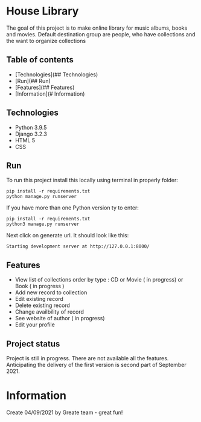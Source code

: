 # House Library 
The goal of this project is to make online library for music albums, books and movies.
Default destination group are people, who have collections and the want to organize collections

## Table of contents
* [Technologies](## Technologies)
* [Run](## Run)
* [Features](## Features)
* [Information](# Information)

## Technologies
* Python 3.9.5
* Django 3.2.3
* HTML 5
* CSS

## Run
To run this project install this locally using terminal in properly folder:
```
pip install -r requirements.txt 
python manage.py runserver
```
If you have more than one Python version ty to enter:
```
pip install -r requirements.txt
python3 manage.py runserver
```
Next click on generate url. It should look like this:
```
Starting development server at http://127.0.0.1:8000/
```

## Features
* View list of collections order by type : CD or Movie ( in progress) or Book ( in progress )
* Add new record to collection
* Edit existing record
* Delete existing record 
* Change availbility of record
* See website of author ( in progress)
* Edit your profile

## Project status
Project is still in progress. There are not available all the features. Anticipating the delivery of the first version is second part of September 2021.


# Information
Create 04/09/2021 by Greate team - great fun!
